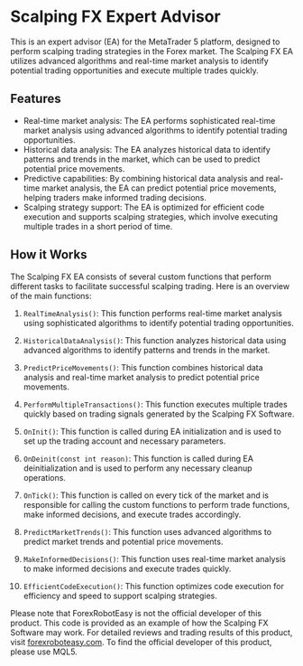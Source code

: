 # Scalping FX Expert Advisor

This is an expert advisor (EA) for the MetaTrader 5 platform, designed to perform scalping trading strategies in the Forex market. The Scalping FX EA utilizes advanced algorithms and real-time market analysis to identify potential trading opportunities and execute multiple trades quickly.

## Features
- Real-time market analysis: The EA performs sophisticated real-time market analysis using advanced algorithms to identify potential trading opportunities.
- Historical data analysis: The EA analyzes historical data to identify patterns and trends in the market, which can be used to predict potential price movements.
- Predictive capabilities: By combining historical data analysis and real-time market analysis, the EA can predict potential price movements, helping traders make informed trading decisions.
- Scalping strategy support: The EA is optimized for efficient code execution and supports scalping strategies, which involve executing multiple trades in a short period of time.

## How it Works
The Scalping FX EA consists of several custom functions that perform different tasks to facilitate successful scalping trading. Here is an overview of the main functions:

1. `RealTimeAnalysis()`: This function performs real-time market analysis using sophisticated algorithms to identify potential trading opportunities.

2. `HistoricalDataAnalysis()`: This function analyzes historical data using advanced algorithms to identify patterns and trends in the market.

3. `PredictPriceMovements()`: This function combines historical data analysis and real-time market analysis to predict potential price movements.

4. `PerformMultipleTransactions()`: This function executes multiple trades quickly based on trading signals generated by the Scalping FX Software.

5. `OnInit()`: This function is called during EA initialization and is used to set up the trading account and necessary parameters.

6. `OnDeinit(const int reason)`: This function is called during EA deinitialization and is used to perform any necessary cleanup operations.

7. `OnTick()`: This function is called on every tick of the market and is responsible for calling the custom functions to perform trade functions, make informed decisions, and execute trades accordingly.

8. `PredictMarketTrends()`: This function uses advanced algorithms to predict market trends and potential price movements.

9. `MakeInformedDecisions()`: This function uses real-time market analysis to make informed decisions and execute trades quickly.

10. `EfficientCodeExecution()`: This function optimizes code execution for efficiency and speed to support scalping strategies.

Please note that ForexRobotEasy is not the official developer of this product. This code is provided as an example of how the Scalping FX Software may work. For detailed reviews and trading results of this product, visit [forexroboteasy.com](https://forexroboteasy.com/forex-robot-review/scalping-fx-software-review-real-results-unveiled/). To find the official developer of this product, please use MQL5.
